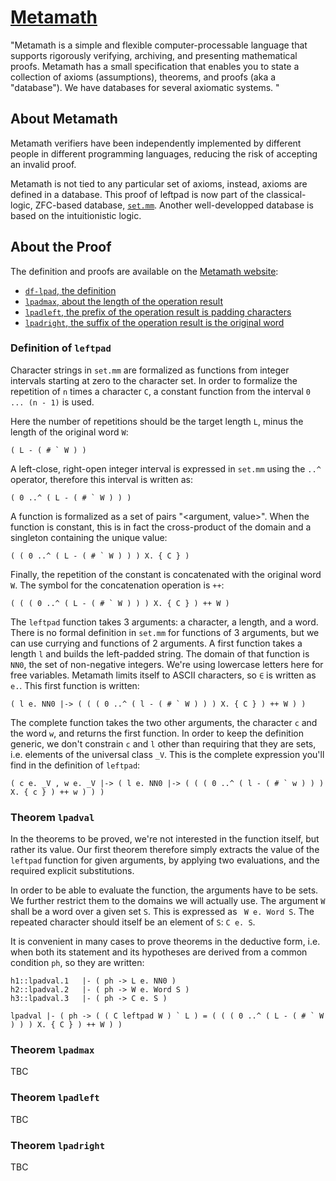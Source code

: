 # [Metamath](http://us.metamath.org/)

"Metamath is a simple and flexible computer-processable language that supports rigorously verifying, archiving, and presenting mathematical proofs. Metamath has a small specification that enables you to state a collection of axioms (assumptions), theorems, and proofs (aka a "database"). We have databases for several axiomatic systems. "

## About Metamath

Metamath verifiers have been independently implemented by different people in different programming languages, reducing the risk of accepting an invalid proof.

Metamath is not tied to any particular set of axioms, instead, axioms are defined in a database.
This proof of leftpad is now part of the classical-logic, ZFC-based database, [`set.mm`](https://us.metamath.org/mpeuni/mmset.html). Another well-developped database is based on the intuitionistic logic.

## About the Proof

The definition and proofs are available on the [Metamath website](http://us.metamath.org/):
- [`df-lpad`, the definition](https://us.metamath.org/mpeuni/df-lpad.html)
- [`lpadmax`, about the length of the operation result](https://us.metamath.org/mpeuni/lpadmax.html)
- [`lpadleft`, the prefix of the operation result is padding characters](https://us.metamath.org/mpeuni/lpadleft.html)
- [`lpadright`, the suffix of the operation result is the original word](https://us.metamath.org/mpeuni/lpadright.html)

### Definition of `leftpad`
Character strings in `set.mm` are formalized as functions from integer intervals starting at zero to the character set.
In order to formalize the repetition of `n` times a character `C`, a constant function from the interval `0 ... (n - 1)` is used.

Here the number of repetitions should be the target length `L`, minus the length of the original word `W`:
```
( L - ( # ` W ) )
```

A left-close, right-open integer interval is expressed in `set.mm` using the `..^` operator, therefore this interval is written as:
```
( 0 ..^ ( L - ( # ` W ) ) )
```

A function is formalized as a set of pairs "<argument, value>".  When the function is constant, this is in fact the cross-product of the domain and a singleton containing the unique value:
```
( ( 0 ..^ ( L - ( # ` W ) ) ) X. { C } )
```

Finally, the repetition of the constant is concatenated with the original word ` W `. The symbol for the concatenation operation is `++`:
```
( ( ( 0 ..^ ( L - ( # ` W ) ) ) X. { C } ) ++ W )
```

The `leftpad` function takes 3 arguments: a character, a length, and a word. There is no formal definition in `set.mm` for functions of 3 arguments, but we can use currying and functions of 2 arguments.
A first function takes a length `l` and builds the left-padded string. The domain of that function is `NN0`, the set of non-negative integers. We're using lowercase letters here for free variables. Metamath limits itself to ASCII characters, so `∈` is written as `e.`.  This first function is written:
```
( l e. NN0 |-> ( ( ( 0 ..^ ( l - ( # ` W ) ) ) X. { C } ) ++ W ) )
```

The complete function takes the two other arguments, the character `c` and the word `w`, and returns the first function. In order to keep the definition generic, we don't constrain `c` and `l` other than requiring that they are sets, i.e. elements of the universal class `_V`. This is the complete expression you'll find in the definition of `leftpad`:
```
( c e. _V , w e. _V |-> ( l e. NN0 |-> ( ( ( 0 ..^ ( l - ( # ` w ) ) ) X. { c } ) ++ w ) ) )
```

### Theorem `lpadval`
In the theorems to be proved, we're not interested in the function itself, but rather its value. Our first theorem therefore simply extracts the value of the `leftpad` function for given arguments, by applying two evaluations, and the required explicit substitutions.

In order to be able to evaluate the function, the arguments have to be sets. We further restrict them to the domains we will actually use. The argument `W` shall be a word over a given set `S`. This is expressed as ` W e. Word S`. The repeated character should itself be an element of `S`: `C e. S`.

It is convenient in many cases to prove theorems in the deductive form, i.e. when both its statement and its hypotheses are derived from a common condition `ph`, so they are written:
```
h1::lpadval.1   |- ( ph -> L e. NN0 )
h2::lpadval.2   |- ( ph -> W e. Word S )
h3::lpadval.3   |- ( ph -> C e. S )

lpadval |- ( ph -> ( ( C leftpad W ) ` L ) = ( ( ( 0 ..^ ( L - ( # ` W ) ) ) X. { C } ) ++ W ) )
```

### Theorem `lpadmax`

TBC 

### Theorem `lpadleft`

TBC 

### Theorem `lpadright`

TBC

